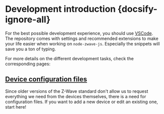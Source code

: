 # Development introduction {docsify-ignore-all}

For the best possible development experience, you should use [VSCode](https://code.visualstudio.com/).
The repository comes with settings and recommended extensions to make your life easier when working on `node-zwave-js`.
Especially the snippets will save you a ton of typing.

For more details on the different development tasks, check the corresponding pages:

## [Device configuration files](development/config-files.md)

Since older versions of the Z-Wave standard don't allow us to request everything we need from the devices themselves, there is a need for configuration files. If you want to add a new device or edit an existing one, start here!

